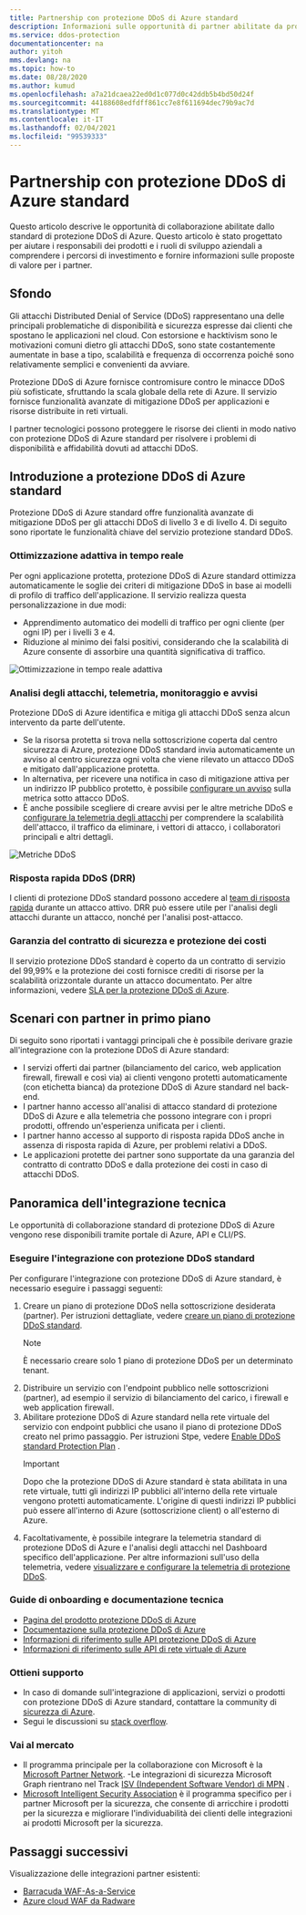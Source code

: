 ```yaml
---
title: Partnership con protezione DDoS di Azure standard
description: Informazioni sulle opportunità di partner abilitate da protezione DDoS di Azure standard.
ms.service: ddos-protection
documentationcenter: na
author: yitoh
mms.devlang: na
ms.topic: how-to
ms.date: 08/28/2020
ms.author: kumud
ms.openlocfilehash: a7a21dcaea22ed0d1c077d0c42ddb5b4bd50d24f
ms.sourcegitcommit: 44188608edfdff861cc7e8f611694dec79b9ac7d
ms.translationtype: MT
ms.contentlocale: it-IT
ms.lasthandoff: 02/04/2021
ms.locfileid: "99539333"
---
```

# <a name="partnering-with-azure-ddos-protection-standard"></a>Partnership con protezione DDoS di Azure standard
Questo articolo descrive le opportunità di collaborazione abilitate dallo standard di protezione DDoS di Azure. Questo articolo è stato progettato per aiutare i responsabili dei prodotti e i ruoli di sviluppo aziendali a comprendere i percorsi di investimento e fornire informazioni sulle proposte di valore per i partner.

## <a name="background"></a>Sfondo
Gli attacchi Distributed Denial of Service (DDoS) rappresentano una delle principali problematiche di disponibilità e sicurezza espresse dai clienti che spostano le applicazioni nel cloud. Con estorsione e hacktivism sono le motivazioni comuni dietro gli attacchi DDoS, sono state costantemente aumentate in base a tipo, scalabilità e frequenza di occorrenza poiché sono relativamente semplici e convenienti da avviare.

Protezione DDoS di Azure fornisce contromisure contro le minacce DDoS più sofisticate, sfruttando la scala globale della rete di Azure. Il servizio fornisce funzionalità avanzate di mitigazione DDoS per applicazioni e risorse distribuite in reti virtuali.

I partner tecnologici possono proteggere le risorse dei clienti in modo nativo con protezione DDoS di Azure standard per risolvere i problemi di disponibilità e affidabilità dovuti ad attacchi DDoS.

## <a name="introduction-to-azure-ddos-protection-standard"></a>Introduzione a protezione DDoS di Azure standard
Protezione DDoS di Azure standard offre funzionalità avanzate di mitigazione DDoS per gli attacchi DDoS di livello 3 e di livello 4. Di seguito sono riportate le funzionalità chiave del servizio protezione standard DDoS.

### <a name="adaptive-real-time-tuning"></a>Ottimizzazione adattiva in tempo reale
Per ogni applicazione protetta, protezione DDoS di Azure standard ottimizza automaticamente le soglie dei criteri di mitigazione DDoS in base ai modelli di profilo di traffico dell'applicazione. Il servizio realizza questa personalizzazione in due modi:

- Apprendimento automatico dei modelli di traffico per ogni cliente (per ogni IP) per i livelli 3 e 4.
- Riduzione al minimo dei falsi positivi, considerando che la scalabilità di Azure consente di assorbire una quantità significativa di traffico.

![Ottimizzazione in tempo reale adattiva](./media/ddos-protection-partner-onboarding/real-time-tuning.png)

### <a name="attack-analytics-telemetry-monitoring-and-alerting"></a>Analisi degli attacchi, telemetria, monitoraggio e avvisi
Protezione DDoS di Azure identifica e mitiga gli attacchi DDoS senza alcun intervento da parte dell'utente.

- Se la risorsa protetta si trova nella sottoscrizione coperta dal centro sicurezza di Azure, protezione DDoS standard invia automaticamente un avviso al centro sicurezza ogni volta che viene rilevato un attacco DDoS e mitigato dall'applicazione protetta.
- In alternativa, per ricevere una notifica in caso di mitigazione attiva per un indirizzo IP pubblico protetto, è possibile [configurare un avviso](alerts.md) sulla metrica sotto attacco DDoS.
- È anche possibile scegliere di creare avvisi per le altre metriche DDoS e [configurare la telemetria degli attacchi](telemetry.md) per comprendere la scalabilità dell'attacco, il traffico da eliminare, i vettori di attacco, i collaboratori principali e altri dettagli.

![Metriche DDoS](./media/ddos-protection-partner-onboarding/ddos-metrics.png)

### <a name="ddos-rapid-response-drr"></a>Risposta rapida DDoS (DRR)
I clienti di protezione DDoS standard possono accedere al [team di risposta rapida](ddos-rapid-response.md) durante un attacco attivo. DRR può essere utile per l'analisi degli attacchi durante un attacco, nonché per l'analisi post-attacco.

### <a name="sla-guarantee-and-cost-protection"></a>Garanzia del contratto di sicurezza e protezione dei costi
Il servizio protezione DDoS standard è coperto da un contratto di servizio del 99,99% e la protezione dei costi fornisce crediti di risorse per la scalabilità orizzontale durante un attacco documentato. Per altre informazioni, vedere [SLA per la protezione DDoS di Azure](https://azure.microsoft.com/support/legal/sla/ddos-protection/v1_0/).

## <a name="featured-partner-scenarios"></a>Scenari con partner in primo piano
Di seguito sono riportati i vantaggi principali che è possibile derivare grazie all'integrazione con la protezione DDoS di Azure standard:

- I servizi offerti dai partner (bilanciamento del carico, web application firewall, firewall e così via) ai clienti vengono protetti automaticamente (con etichetta bianca) da protezione DDoS di Azure standard nel back-end.
- I partner hanno accesso all'analisi di attacco standard di protezione DDoS di Azure e alla telemetria che possono integrare con i propri prodotti, offrendo un'esperienza unificata per i clienti.  
- I partner hanno accesso al supporto di risposta rapida DDoS anche in assenza di risposta rapida di Azure, per problemi relativi a DDoS.
- Le applicazioni protette dei partner sono supportate da una garanzia del contratto di contratto DDoS e dalla protezione dei costi in caso di attacchi DDoS.

## <a name="technical-integration-overview"></a>Panoramica dell'integrazione tecnica
Le opportunità di collaborazione standard di protezione DDoS di Azure vengono rese disponibili tramite portale di Azure, API e CLI/PS.

### <a name="integrate-with-ddos-protection-standard"></a>Eseguire l'integrazione con protezione DDoS standard
Per configurare l'integrazione con protezione DDoS di Azure standard, è necessario eseguire i passaggi seguenti:
1. Creare un piano di protezione DDoS nella sottoscrizione desiderata (partner). Per istruzioni dettagliate, vedere [creare un piano di protezione DDoS standard](manage-ddos-protection.md#create-a-ddos-protection-plan).
   > [!NOTE]
   > È necessario creare solo 1 piano di protezione DDoS per un determinato tenant. 
2. Distribuire un servizio con l'endpoint pubblico nelle sottoscrizioni (partner), ad esempio il servizio di bilanciamento del carico, i firewall e web application firewall. 
3. Abilitare protezione DDoS di Azure standard nella rete virtuale del servizio con endpoint pubblici che usano il piano di protezione DDoS creato nel primo passaggio. Per istruzioni Stpe, vedere [Enable DDoS standard Protection Plan](manage-ddos-protection.md#enable-ddos-protection-for-an-existing-virtual-network) .
   > [!IMPORTANT] 
   > Dopo che la protezione DDoS di Azure standard è stata abilitata in una rete virtuale, tutti gli indirizzi IP pubblici all'interno della rete virtuale vengono protetti automaticamente. L'origine di questi indirizzi IP pubblici può essere all'interno di Azure (sottoscrizione client) o all'esterno di Azure. 
4. Facoltativamente, è possibile integrare la telemetria standard di protezione DDoS di Azure e l'analisi degli attacchi nel Dashboard specifico dell'applicazione. Per altre informazioni sull'uso della telemetria, vedere [visualizzare e configurare la telemetria di protezione DDoS](telemetry.md). 

### <a name="onboarding-guides-and-technical-documentation"></a>Guide di onboarding e documentazione tecnica

- [Pagina del prodotto protezione DDoS di Azure](https://azure.microsoft.com/services/ddos-protection/)
- [Documentazione sulla protezione DDoS di Azure](ddos-protection-overview.md)
- [Informazioni di riferimento sulle API protezione DDoS di Azure](/rest/api/virtualnetwork/ddosprotectionplans)
- [Informazioni di riferimento sulle API di rete virtuale di Azure](/rest/api/virtualnetwork/virtualnetworks)

### <a name="get-help"></a>Ottieni supporto

- In caso di domande sull'integrazione di applicazioni, servizi o prodotti con protezione DDoS di Azure standard, contattare la community di [sicurezza di Azure](https://techcommunity.microsoft.com/t5/security-identity/bd-p/Azure-Security).
- Segui le discussioni su [stack overflow](https://stackoverflow.com/tags/azure-ddos/).

### <a name="get-to-market"></a>Vai al mercato

- Il programma principale per la collaborazione con Microsoft è la [Microsoft Partner Network](https://partner.microsoft.com/). -Le integrazioni di sicurezza Microsoft Graph rientrano nel Track [ISV (Independent Software Vendor) di MPN](https://partner.microsoft.com/saas-solution-guide) .
- [Microsoft Intelligent Security Association](https://www.microsoft.com/security/business/intelligent-security-association?rtc=1) è il programma specifico per i partner Microsoft per la sicurezza, che consente di arricchire i prodotti per la sicurezza e migliorare l'individuabilità dei clienti delle integrazioni ai prodotti Microsoft per la sicurezza.

## <a name="next-steps"></a>Passaggi successivi
Visualizzazione delle integrazioni partner esistenti:

- [Barracuda WAF-As-a-Service](https://www.barracuda.com/waf-as-a-service)
- [Azure cloud WAF da Radware](https://www.radware.com/resources/microsoft-azure/)
